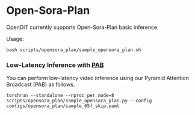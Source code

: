 # Open-Sora-Plan

OpenDiT currently supports Open-Sora-Plan basic inference.

Usage:

```
bash scripts/opensora_plan/sample_opensora_plan.sh
```

### Low-Latency Inference with [PAB](./docs/pab.md)

You can perform low-latency video inference using our Pyramid Attention Broadcast (PAB) as follows.

```shell
torchrun --standalone --nproc_per_node=8 scripts/opensora_plan/sample_opensora_plan.py --config configs/opensora_plan/sample_65f_skip.yaml
```

